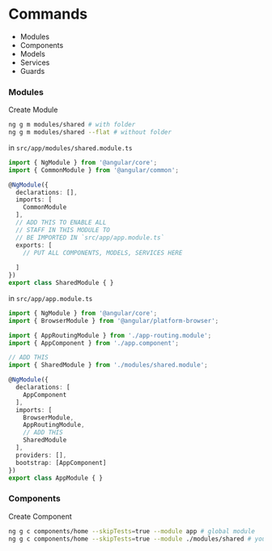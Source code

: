 # Commands
* Modules
* Components
* Models
* Services
* Guards

### Modules
Create Module
```sh
ng g m modules/shared # with folder
ng g m modules/shared --flat # without folder
```
in `src/app/modules/shared.module.ts`
```ts
import { NgModule } from '@angular/core';
import { CommonModule } from '@angular/common';

@NgModule({
  declarations: [],
  imports: [
    CommonModule
  ],
  // ADD THIS TO ENABLE ALL
  // STAFF IN THIS MODULE TO
  // BE IMPORTED IN `src/app/app.module.ts`
  exports: [
    // PUT ALL COMPONENTS, MODELS, SERVICES HERE
  
  ]
})
export class SharedModule { }
```
in `src/app/app.module.ts`
```ts
import { NgModule } from '@angular/core';
import { BrowserModule } from '@angular/platform-browser';

import { AppRoutingModule } from './app-routing.module';
import { AppComponent } from './app.component';

// ADD THIS
import { SharedModule } from './modules/shared.module';

@NgModule({
  declarations: [
    AppComponent
  ],
  imports: [
    BrowserModule,
    AppRoutingModule,
    // ADD THIS
    SharedModule
  ],
  providers: [],
  bootstrap: [AppComponent]
})
export class AppModule { }
```
### Components
Create Component
```sh
ng g c components/home --skipTests=true --module app # global module
ng g c components/home --skipTests=true --module ./modules/shared # your own module
```
